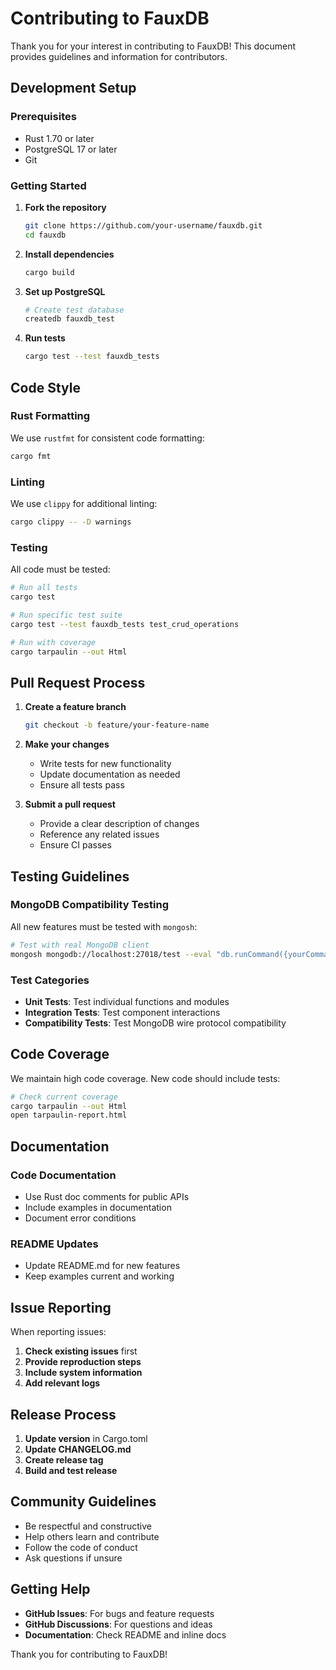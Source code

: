 # Contributing to FauxDB

Thank you for your interest in contributing to FauxDB! This document provides guidelines and information for contributors.

## Development Setup

### Prerequisites

- Rust 1.70 or later
- PostgreSQL 17 or later
- Git

### Getting Started

1. **Fork the repository**
   ```bash
   git clone https://github.com/your-username/fauxdb.git
   cd fauxdb
   ```

2. **Install dependencies**
   ```bash
   cargo build
   ```

3. **Set up PostgreSQL**
   ```bash
   # Create test database
   createdb fauxdb_test
   ```

4. **Run tests**
   ```bash
   cargo test --test fauxdb_tests
   ```

## Code Style

### Rust Formatting

We use `rustfmt` for consistent code formatting:

```bash
cargo fmt
```

### Linting

We use `clippy` for additional linting:

```bash
cargo clippy -- -D warnings
```

### Testing

All code must be tested:

```bash
# Run all tests
cargo test

# Run specific test suite
cargo test --test fauxdb_tests test_crud_operations

# Run with coverage
cargo tarpaulin --out Html
```

## Pull Request Process

1. **Create a feature branch**
   ```bash
   git checkout -b feature/your-feature-name
   ```

2. **Make your changes**
   - Write tests for new functionality
   - Update documentation as needed
   - Ensure all tests pass

3. **Submit a pull request**
   - Provide a clear description of changes
   - Reference any related issues
   - Ensure CI passes

## Testing Guidelines

### MongoDB Compatibility Testing

All new features must be tested with `mongosh`:

```bash
# Test with real MongoDB client
mongosh mongodb://localhost:27018/test --eval "db.runCommand({yourCommand: 1})"
```

### Test Categories

- **Unit Tests**: Test individual functions and modules
- **Integration Tests**: Test component interactions
- **Compatibility Tests**: Test MongoDB wire protocol compatibility

## Code Coverage

We maintain high code coverage. New code should include tests:

```bash
# Check current coverage
cargo tarpaulin --out Html
open tarpaulin-report.html
```

## Documentation

### Code Documentation

- Use Rust doc comments for public APIs
- Include examples in documentation
- Document error conditions

### README Updates

- Update README.md for new features
- Keep examples current and working

## Issue Reporting

When reporting issues:

1. **Check existing issues** first
2. **Provide reproduction steps**
3. **Include system information**
4. **Add relevant logs**

## Release Process

1. **Update version** in Cargo.toml
2. **Update CHANGELOG.md**
3. **Create release tag**
4. **Build and test release**

## Community Guidelines

- Be respectful and constructive
- Help others learn and contribute
- Follow the code of conduct
- Ask questions if unsure

## Getting Help

- **GitHub Issues**: For bugs and feature requests
- **GitHub Discussions**: For questions and ideas
- **Documentation**: Check README and inline docs

Thank you for contributing to FauxDB!
